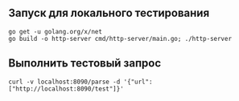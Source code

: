 ## Запуск для локального тестирования
```
go get -u golang.org/x/net
go build -o http-server cmd/http-server/main.go; ./http-server
```

## Выполнить тестовый запрос
```
curl -v localhost:8090/parse -d '{"url":["http://localhost:8090/test"]}'
```
